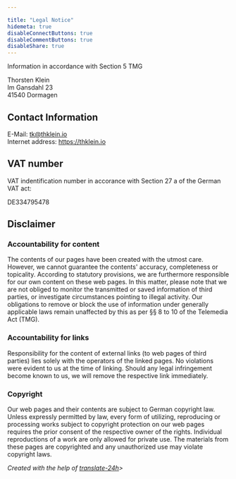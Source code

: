 ```yaml
---

title: "Legal Notice"
hidemeta: true
disableConnectButtons: true
disableCommentButtons: true
disableShare: true
---
```


Information in accordance with Section 5 TMG

Thorsten Klein  
Im Gansdahl 23  
41540 Dormagen

## Contact Information

E-Mail: tk@thklein.io  
Internet address: <https://thklein.io>  

## VAT number

VAT indentification number in accorance with Section 27 a of the German VAT act:

DE334795478

## Disclaimer

### Accountability for content

The contents of our pages have been created with the utmost care. However, we cannot guarantee the contents' accuracy, completeness or topicality. According to statutory provisions, we are furthermore responsible for our own content on these web pages. In this matter, please note that we are not obliged to monitor the transmitted or saved information of third parties, or investigate circumstances pointing to illegal activity. Our obligations to remove or block the use of information under generally applicable laws remain unaffected by this as per §§ 8 to 10 of the Telemedia Act (TMG).

### Accountability for links

Responsibility for the content of external links (to web pages of third parties) lies solely with the operators of the linked pages. No violations were evident to us at the time of linking. Should any legal infringement become known to us, we will remove the respective link immediately.

### Copyright

Our web pages and their contents are subject to German copyright law. Unless expressly permitted by law, every form of utilizing, reproducing or processing works subject to copyright protection on our web pages requires the prior consent of the respective owner of the rights. Individual reproductions of a work are only allowed for private use. The materials from these pages are copyrighted and any unauthorized use may violate copyright laws.

_Created with the help of [translate-24h](https://www.translate-24h.de)>_

